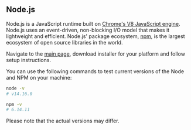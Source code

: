 ## Node.js

Node.js is a JavaScript runtime built on [Chrome's V8 JavaScript engine](https://developers.google.com/v8/).
Node.js uses an event-driven, non-blocking I/O model that makes it lightweight and efficient.
Node.js' package ecosystem, [npm](https://www.npmjs.com/), is the largest ecosystem of open source libraries in the world.

Navigate to the [main page](https://nodejs.org/en/), download installer for your platform and follow setup instructions.

You can use the following commands to test current versions of the Node and NPM on your machine:

```sh
node -v
# v14.16.0

npm -v
# 6.14.11
```

Please note that the actual versions may differ.
